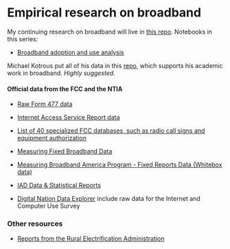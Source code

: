# Empirical research on broadband

My continuing research on broadband will live in [this repo](https://github.com/willrinehart). Notebooks in this series:

* [Broadband adoption and use analysis](https://github.com/willrinehart/broadband/blob/main/simple_analysis.md) 

Michael Kotrous put all of his data in this [repo](https://github.com/michaelkotrous/form477-panels/), which supports his academic work in broadband. *Highly suggested*.

#### Official data from the FCC and the NTIA

* [Raw Form 477 data](https://www.fcc.gov/general/broadband-deployment-data-fcc-form-477)

* [Internet Access Service Report data](https://www.fcc.gov/internet-access-services-reports)

* [List of 40 specialized FCC databases, such as radio call signs and equipment authorization](https://www.fcc.gov/licensing-databases/search-fcc-databases)

* [Measuring Fixed Broadband Data](https://www.fcc.gov/general/measuring-broadband-america) 

* [Measuring Broadband America Program - Fixed Reports Data (Whitebox data)](https://www.fcc.gov/reports-research/reports/measuring-broadband-america/measuring-broadband-america-program-fixed)

* [IAD Data & Statistical Reports](https://www.fcc.gov/economics-analytics/industry-analysis-division/iad-data-statistical-reports) 

* [Digital Nation Data Explorer](https://www.ntia.doc.gov/data/digital-nation-data-explorer) include raw data for the Internet and Computer Use Survey 

### Other resources

* [Reports from the Rural Electrification Administration](https://catalog.hathitrust.org/Record/003925987)
